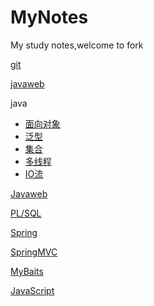 # MyNotes
My study notes,welcome to fork

[git](https://github.com/JasonWu167/MyNotes/blob/master/git.md)

[javaweb](https://github.com/JasonWu167/MyNotes/blob/master/javaweb.md)

java

- [面向对象](https://github.com/JasonWu167/MyNotes/blob/master/Java/%E9%9D%A2%E5%90%91%E5%AF%B9%E8%B1%A1.md)
- [泛型](https://github.com/JasonWu167/MyNotes/blob/master/Java/%E6%B3%9B%E5%9E%8B.md)
- [集合](https://github.com/JasonWu167/MyNotes/blob/master/Java/%E9%9B%86%E5%90%88.md)
- [多线程](https://github.com/JasonWu167/MyNotes/blob/master/Java/%E5%A4%9A%E7%BA%BF%E7%A8%8B.md)
- [IO流](https://github.com/JasonWu167/MyNotes/blob/master/Java/IO%E6%B5%81.md)

[Javaweb](https://github.com/JasonWu167/MyNotes/blob/master/javaweb.md)

[PL/SQL](https://github.com/JasonWu167/MyNotes/blob/master/PLSQL.md)

[Spring](https://github.com/JasonWu167/MyNotes/blob/master/Spring.md)

[SpringMVC](https://github.com/JasonWu167/MyNotes/blob/master/SpringMVC.md)

[MyBaits](https://github.com/JasonWu167/MyNotes/blob/master/MyBatis.md)

[JavaScript](https://github.com/JasonWu167/MyNotes/blob/master/JavaScript.md)
